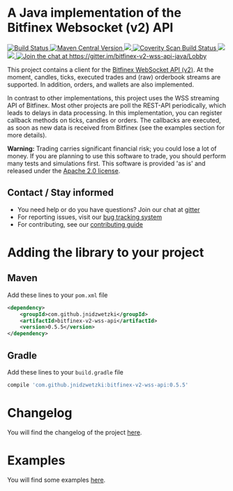 # A Java implementation of the Bitfinex Websocket (v2) API

<a href="https://travis-ci.org/jnidzwetzki/bitfinex-v2-wss-api-java">
  <img alt="Build Status" src="https://travis-ci.org/jnidzwetzki/bitfinex-v2-wss-api-java.svg?branch=master">
</a><a href="https://repo1.maven.org/maven2/com/github/jnidzwetzki/"><img alt="Maven Central Version" src="https://maven-badges.herokuapp.com/maven-central/com.github.jnidzwetzki/bitfinex-v2-wss-api/badge.svg" />
  </a><a href="https://codecov.io/gh/jnidzwetzki/bitfinex-v2-wss-api-java">
  <img src="https://codecov.io/gh/jnidzwetzki/bitfinex-v2-wss-api-java/branch/master/graph/badge.svg" />
</a><a href="https://scan.coverity.com/projects/jnidzwetzki-bitfinex-v2-wss-api-java">
  <img alt="Coverity Scan Build Status"
       src="https://scan.coverity.com/projects/14740/badge.svg"/>
</a><a href="http://makeapullrequest.com">
 <img src="https://img.shields.io/badge/PRs-welcome-brightgreen.svg" />
</a><a href="https://codeclimate.com/github/jnidzwetzki/bitfinex-v2-wss-api-java/maintainability">
 <img src="https://api.codeclimate.com/v1/badges/9bb1a95de6767a8c6820/maintainability" />
</a><a href="https://gitter.im/bitfinex-v2-wss-api-java/Lobby?utm_source=badge&utm_medium=badge&utm_campaign=pr-badge&utm_content=badge">
  <img alt="Join the chat at https://gitter.im/bitfinex-v2-wss-api-java/Lobby" src="https://badges.gitter.im/Join%20Chat.svg">
  </a>

This project contains a client for the [Bitfinex WebSocket API (v2)](https://docs.bitfinex.com/v2/reference). At the moment, candles, ticks, executed trades and (raw) orderbook streams are supported. In addition, orders, and wallets are also implemented.

In contrast to other implementations, this project uses the WSS streaming API of Bitfinex. Most other projects are poll the REST-API periodically, which leads to delays in data processing. In this implementation, you can register callback methods on ticks, candles or orders. The callbacks are executed, as soon as new data is received from Bitfinex (see the examples section for more details).

**Warning:** Trading carries significant financial risk; you could lose a lot of money. If you are planning to use this software to trade, you should perform many tests and simulations first. This software is provided 'as is' and released under the [Apache 2.0 license](https://www.apache.org/licenses/LICENSE-2.0). 


## Contact / Stay informed
* You need help or do you have questions? Join our chat at [gitter](https://gitter.im/bitfinex-v2-wss-api-java/Lobby)
* For reporting issues, visit our [bug tracking system](https://github.com/jnidzwetzki/bitfinex-v2-wss-api-java/issues)
* For contributing, see our [contributing guide](https://github.com/jnidzwetzki/bitfinex-v2-wss-api-java/blob/master/CONTRIBUTING.md)

# Adding the library to your project

## Maven
Add these lines to your ``pom.xml`` file

```xml
<dependency>
	<groupId>com.github.jnidzwetzki</groupId>
	<artifactId>bitfinex-v2-wss-api</artifactId>
	<version>0.5.5</version>
</dependency>
```

## Gradle
Add these lines to your ``build.gradle`` file

```groovy
compile 'com.github.jnidzwetzki:bitfinex-v2-wss-api:0.5.5'
```

# Changelog
You will find the changelog of the project [here](https://github.com/jnidzwetzki/bitfinex-v2-wss-api-java/blob/master/CHANGELOG.md).

# Examples
You will find some examples [here](https://github.com/jnidzwetzki/bitfinex-v2-wss-api-java/blob/master/EXAMPLES.md).

